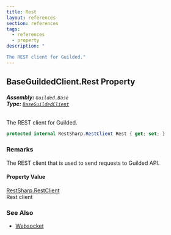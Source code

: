 ```yaml
---
title: Rest
layout: references
section: references
tags:
  - references
  - property
description: "

The REST client for Guilded."
---
```


## BaseGuildedClient.Rest Property
###### **Assembly:** `Guilded.Base`<br/>**Type:** [`BaseGuildedClient`](BaseGuildedClient 'Guilded.Base.BaseGuildedClient')

The REST client for Guilded.

```csharp
protected internal RestSharp.RestClient Rest { get; set; }
```

### Remarks
  
The REST client that is used to send requests to Guilded API.

#### Property Value
[RestSharp.RestClient](https://docs.microsoft.com/en-us/dotnet/api/RestSharp.RestClient 'RestSharp.RestClient')  
Rest client

### See Also
- [Websocket](BaseGuildedClient.Websocket 'Guilded.Base.BaseGuildedClient.Websocket')